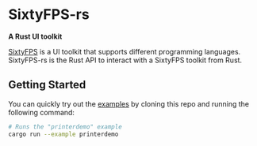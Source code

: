 # SixtyFPS-rs

**A Rust UI toolkit**

[SixtyFPS](/README.md) is a UI toolkit that supports different programming languages.
SixtyFPS-rs is the Rust API to interact with a SixtyFPS toolkit from Rust.

## Getting Started

You can quickly try out the [examples](/examples) by cloning this repo and running the following command:

```sh
# Runs the "printerdemo" example
cargo run --example printerdemo
```
